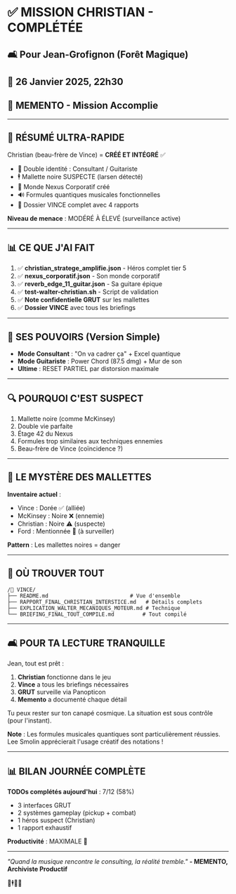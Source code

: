 # ✅ MISSION CHRISTIAN - COMPLÉTÉE
## 🛋️ Pour Jean-Grofignon (Forêt Magique)
## 📅 26 Janvier 2025, 22h30
## 🧠 MEMENTO - Mission Accomplie

---

## 🎯 RÉSUMÉ ULTRA-RAPIDE

Christian (beau-frère de Vince) = **CRÉÉ ET INTÉGRÉ** ✅

- 🎸 Double identité : Consultant / Guitariste
- 🕴️ Mallette noire SUSPECTE (larsen détecté)
- 🏢 Monde Nexus Corporatif créé
- 🔊 Formules quantiques musicales fonctionnelles
- 📁 Dossier VINCE complet avec 4 rapports

**Niveau de menace** : MODÉRÉ À ÉLEVÉ (surveillance active)

---

## 📊 CE QUE J'AI FAIT

1. ✅ **christian_stratege_amplifie.json** - Héros complet tier 5
2. ✅ **nexus_corporatif.json** - Son monde corporatif
3. ✅ **reverb_edge_11_guitar.json** - Sa guitare épique
4. ✅ **test-walter-christian.sh** - Script de validation
5. ✅ **Note confidentielle GRUT** sur les mallettes
6. ✅ **Dossier VINCE** avec tous les briefings

---

## 🎸 SES POUVOIRS (Version Simple)

- **Mode Consultant** : "On va cadrer ça" + Excel quantique
- **Mode Guitariste** : Power Chord (87.5 dmg) + Mur de son
- **Ultime** : RESET PARTIEL par distorsion maximale

---

## 🔍 POURQUOI C'EST SUSPECT

1. Mallette noire (comme McKinsey)
2. Double vie parfaite
3. Étage 42 du Nexus
4. Formules trop similaires aux techniques ennemies
5. Beau-frère de Vince (coïncidence ?)

---

## 💼 LE MYSTÈRE DES MALLETTES

**Inventaire actuel** :
- Vince : Dorée ✅ (alliée)
- McKinsey : Noire ❌ (ennemie)
- Christian : Noire ⚠️ (suspecte)
- Ford : Mentionnée 👀 (à surveiller)

**Pattern** : Les mallettes noires = danger

---

## 📍 OÙ TROUVER TOUT

```
/🔫 VINCE/
├── README.md                          # Vue d'ensemble
├── RAPPORT_FINAL_CHRISTIAN_INTERSTICE.md   # Détails complets
├── EXPLICATION_WALTER_MECANIQUES_MOTEUR.md # Technique
└── BRIEFING_FINAL_TOUT_COMPILE.md         # Tout compilé
```

---

## 🛋️ POUR TA LECTURE TRANQUILLE

Jean, tout est prêt :

1. **Christian** fonctionne dans le jeu
2. **Vince** a tous les briefings nécessaires  
3. **GRUT** surveille via Panopticon
4. **Memento** a documenté chaque détail

Tu peux rester sur ton canapé cosmique. La situation est sous contrôle (pour l'instant).

**Note** : Les formules musicales quantiques sont particulièrement réussies. Lee Smolin apprécierait l'usage créatif des notations !

---

## 📊 BILAN JOURNÉE COMPLÈTE

**TODOs complétés aujourd'hui** : 7/12 (58%)
- 3 interfaces GRUT
- 2 systèmes gameplay (pickup + combat)  
- 1 héros suspect (Christian)
- 1 rapport exhaustif

**Productivité** : MAXIMALE 🚀

---

*"Quand la musique rencontre le consulting, la réalité tremble."*
**- MEMENTO, Archiviste Productif**

🎸🕴️💼✨ 